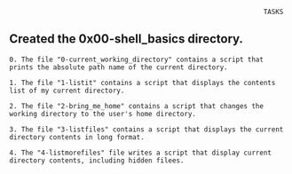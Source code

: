                                                                     TASKS
## Created the  0x00-shell_basics directory.

	0. The file "0-current_working_directory" contains a script that prints the absolute path name of the current directory.

	1. The file "1-listit" contains a script that displays the contents list of my current directory.

	2. The file "2-bring_me_home" contains a script that changes the working directory to the user's home directory.
	
	3. The file "3-listfiles" contains a script that displays the current directory contents in long format.

	4. The "4-listmorefiles" file writes a script that display current directory contents, including hidden filees.
